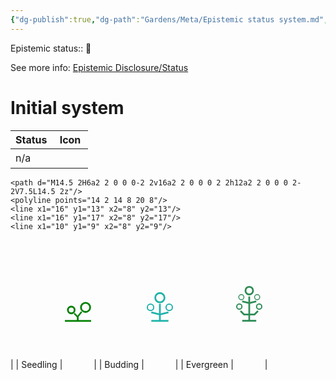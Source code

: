 ```yaml
---
{"dg-publish":true,"dg-path":"Gardens/Meta/Epistemic status system.md","permalink":"/gardens/meta/epistemic-status-system/","noteIcon":"1","created":"","updated":""}
---
```


Epistemic status:: 🌿

See more info: [Epistemic Disclosure/Status](https://maggieappleton.com/epistemic-disclosure)
# Initial system

| Status    |  Icon   |
| --- | --- |
|   n/a  |   <svg xmlns="http://www.w3.org/2000/svg" width="42" height="24" viewBox="0 0 24 24" fill="none" stroke="currentColor" stroke-width="2" stroke-linecap="round" stroke-linejoin="round">
    <path d="M14.5 2H6a2 2 0 0 0-2 2v16a2 2 0 0 0 2 2h12a2 2 0 0 0 2-2V7.5L14.5 2z"/>
    <polyline points="14 2 14 8 20 8"/>
    <line x1="16" y1="13" x2="8" y2="13"/>
    <line x1="16" y1="17" x2="8" y2="17"/>
    <line x1="10" y1="9" x2="8" y2="9"/>
</svg>  |
|   Seedling  |   <?xml version="1.0" encoding="UTF-8"?><svg xmlns="http://www.w3.org/2000/svg" width="42" height="205" version="1.1" viewBox="0 0 39.688 54.24">
 <g transform="translate(-69.7 -93.956)" fill="none" stroke="#008000">
  <path d="m69.7 146.87h39.688" stroke-width="2.6458"/>
  <g transform="translate(-.36252)">
   <path d="m89.544 146.87v-6.794" stroke-width="2.6458"/>
   <path d="m88.77 141.34 6.6272-8.1886" stroke-width="2.3347"/>
   <path d="m89.919 141.46-5.5766-5.8386" stroke-width="2.3102"/>
  </g>
  <circle cx="100.95" cy="126.47" r="6.9136" stroke-width="2.6458"/>
  <circle cx="79.351" cy="130.4" r="5.0854" stroke-width="2.6458"/>
 </g>
</svg>  |
|  Budding   | <?xml version="1.0" encoding="UTF-8"?><!-- Created with Inkscape (http://www.inkscape.org/) --><svg xmlns="http://www.w3.org/2000/svg" width="42" height="205" version="1.1" viewBox="0 0 39.688 54.24">
 <g transform="translate(0 -.8262)" fill="none" stroke="#20b2aa">
  <circle cx="33.971" cy="33.263" r="4.79" stroke-width="1.8521"/>
  <circle cx="5.716" cy="33.263" r="4.79" stroke-width="1.8521"/>
  <g stroke-width="2.6458">
   <path d="m6.8958 53.743h25.896"/>
   <path d="m19.844 53.743v-25.896"/>
   <circle cx="19.844" cy="18.683" r="7.0212"/>
   <path d="m6.8958 40.795 12.948 3.237 12.948-3.237"/>
  </g>
 </g>
</svg>    |
|   Evergreen  |   <?xml version="1.0" encoding="UTF-8"?><!-- Created with Inkscape (http://www.inkscape.org/) --><svg xmlns="http://www.w3.org/2000/svg" width="42" height="205" version="1.1" viewBox="0 0 39.688 54.24">
 <g fill="none" stroke="#2e8b57">
  <g>
   <circle cx="34.846" cy="31.29" r="3.9152" stroke-width="1.8521"/>
   <circle cx="4.8413" cy="31.29" r="3.9152" stroke-width="1.8521"/>
   <path d="m9.2604 52.775h21.167" stroke-width="2.6458"/>
  </g>
  <path d="m19.844 53.834v-37.849" stroke-width="2.5838"/>
  <circle cx="19.844" cy="7.1851" r="5.739" stroke-width="2.6458"/>
  <path d="m6.6146 37.959 5.2917 5.2917h7.9375" stroke-width="2.6458"/>
  <path d="m33.073 37.959-5.2917 5.2917h-7.9375" stroke-width="2.6458"/>
  <circle cx="31.804" cy="17.056" r="3.9152" stroke-width="1.3229"/>
  <circle cx="7.884" cy="17.056" r="3.9152" stroke-width="1.3229"/>
  <path d="m9.2604 23.406 10.583 2.6458 10.583-2.6458" stroke-width="2.6458"/>
 </g>
</svg>  |
